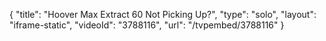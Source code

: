 {
    "title": "Hoover Max Extract 60 Not Picking Up?",
    "type": "solo",
    "layout": "iframe-static",
    "videoId": "3788116",
    "url": "\/tvpembed\/3788116"
}